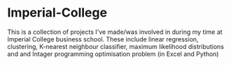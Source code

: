 # Imperial-College
This is a collection of projects I've made/was involved in during my time at Imperial College business school. These include linear regression, clustering, K-nearest neighbour classifier, maximum likelihood distributions and and Intager programming optimisation problem (in Excel and Python)
